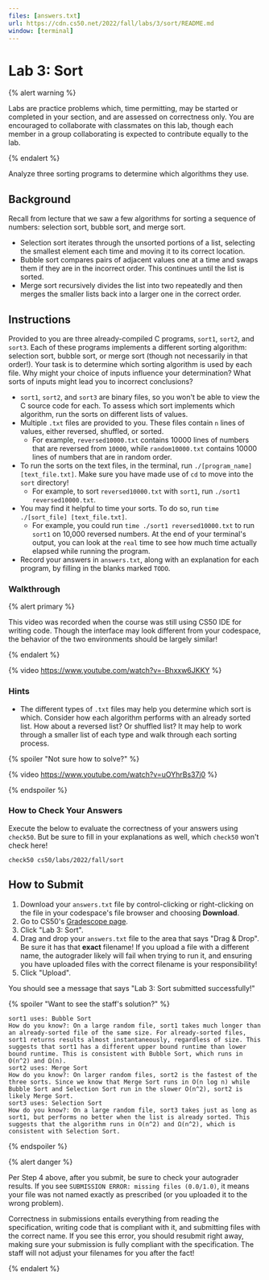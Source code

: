 ```yaml
---
files: [answers.txt]
url: https://cdn.cs50.net/2022/fall/labs/3/sort/README.md
window: [terminal]
---
```


# Lab 3: Sort

{% alert warning %}

Labs are practice problems which, time permitting, may be started or completed in your section, and are assessed on correctness only. You are encouraged to collaborate with classmates on this lab, though each member in a group collaborating is expected to contribute equally to the lab.

{% endalert %}

Analyze three sorting programs to determine which algorithms they use.

## Background

Recall from lecture that we saw a few algorithms for sorting a sequence of numbers: selection sort, bubble sort, and merge sort.

* Selection sort iterates through the unsorted portions of a list, selecting the smallest element each time and moving it to its correct location.
* Bubble sort compares pairs of adjacent values one at a time and swaps them if they are in the incorrect order. This continues until the list is sorted.
* Merge sort recursively divides the list into two repeatedly and then merges the smaller lists back into a larger one in the correct order.

## Instructions

Provided to you are three already-compiled C programs, `sort1`, `sort2`, and `sort3`. Each of these programs implements a different sorting algorithm: selection sort, bubble sort, or merge sort (though not necessarily in that order!). Your task is to determine which sorting algorithm is used by each file. Why might your choice of inputs influence your determination? What sorts of inputs might lead you to incorrect conclusions?

* `sort1`, `sort2`, and `sort3` are binary files, so you won't be able to view the C source code for each. To assess which sort implements which algorithm, run the sorts on different lists of values.
* Multiple `.txt` files are provided to you. These files contain `n` lines of values, either reversed, shuffled, or sorted.
  * For example, `reversed10000.txt` contains 10000 lines of numbers that are reversed from `10000`, while `random10000.txt` contains 10000 lines of numbers that are in random order.
* To run the sorts on the text files, in the terminal, run `./[program_name] [text_file.txt]`. Make sure you have made use of `cd` to move into the `sort` directory!
  * For example, to sort `reversed10000.txt` with `sort1`, run `./sort1 reversed10000.txt`.
* You may find it helpful to time your sorts. To do so, run `time ./[sort_file] [text_file.txt]`.
  * For example, you could run `time ./sort1 reversed10000.txt` to run `sort1` on 10,000 reversed numbers. At the end of your terminal's output, you can look at the `real` time to see how much time actually elapsed while running the program.
* Record your answers in `answers.txt`, along with an explanation for each program, by filling in the blanks marked `TODO`.

### Walkthrough

{% alert primary %}

This video was recorded when the course was still using CS50 IDE for writing code. Though the interface may look different from your codespace, the behavior of the two environments should be largely similar!

{% endalert %}

{% video https://www.youtube.com/watch?v=-Bhxxw6JKKY %}

### Hints

* The different types of `.txt` files may help you determine which sort is which. Consider how each algorithm performs with an already sorted list. How about a reversed list? Or shuffled list? It may help to work through a smaller list of each type and walk through each sorting process.

{% spoiler "Not sure how to solve?" %}

{% video https://www.youtube.com/watch?v=uOYhrBs37j0 %}

{% endspoiler %}

### How to Check Your Answers

Execute the below to evaluate the correctness of your answers using `check50`. But be sure to fill in your explanations as well, which `check50` won't check here!

```
check50 cs50/labs/2022/fall/sort
```

## How to Submit

1. Download your `answers.txt` file by control-clicking or right-clicking on the file in your codespace's file browser and choosing **Download**.
1. Go to CS50's [Gradescope page](https://www.gradescope.com/courses/411020).
1. Click "Lab 3: Sort".
1. Drag and drop your `answers.txt` file to the area that says "Drag & Drop". Be sure it has that **exact** filename! If you upload a file with a different name, the autograder likely will fail when trying to run it, and ensuring you have uploaded files with the correct filename is your responsibility!
1. Click "Upload".

You should see a message that says "Lab 3: Sort submitted successfully!"

{% spoiler "Want to see the staff's solution?" %}
```
sort1 uses: Bubble Sort
How do you know?: On a large random file, sort1 takes much longer than an already-sorted file of the same size. For already-sorted files, sort1 returns results almost instantaneously, regardless of size. This suggests that sort1 has a different upper bound runtime than lower bound runtime. This is consistent with Bubble Sort, which runs in O(n^2) and Ω(n).
sort2 uses: Merge Sort
How do you know?: On larger random files, sort2 is the fastest of the three sorts. Since we know that Merge Sort runs in O(n log n) while Bubble Sort and Selection Sort run in the slower O(n^2), sort2 is likely Merge Sort.
sort3 uses: Selection Sort
How do you know?: On a large random file, sort3 takes just as long as sort1, but performs no better when the list is already sorted. This suggests that the algorithm runs in O(n^2) and Ω(n^2), which is consistent with Selection Sort.
```
{% endspoiler %}

{% alert danger %}

Per Step 4 above, after you submit, be sure to check your autograder results. If you see `SUBMISSION ERROR: missing files (0.0/1.0)`, it means your file was not named exactly as prescribed (or you uploaded it to the wrong problem).

Correctness in submissions entails everything from reading the specification, writing code that is compliant with it, and submitting files with the correct name. If you see this error, you should resubmit right away, making sure your submission is fully compliant with the specification. The staff will not adjust your filenames for you after the fact!

{% endalert %}